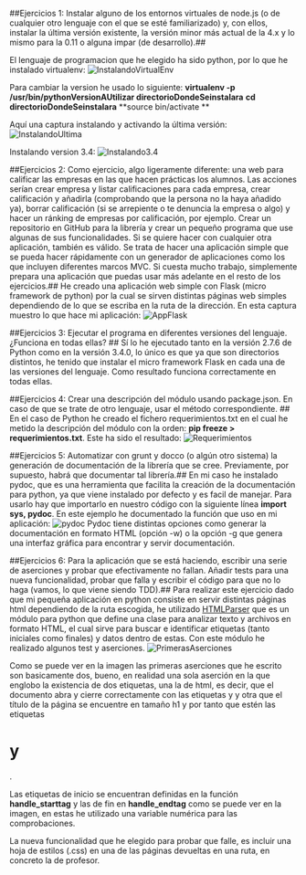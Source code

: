 ##Ejercicios 1: Instalar alguno de los entornos virtuales de node.js (o de cualquier otro lenguaje con el que se esté familiarizado) y, con ellos, instalar la última versión existente, la versión minor más actual de la 4.x y lo mismo para la 0.11 o alguna impar (de desarrollo).##

El lenguaje de programacion que he elegido ha sido python, por lo que he instalado virtualenv:
![InstalandoVirtualEnv](http://i1042.photobucket.com/albums/b422/Pedro_Gazquez_Navarrete/instalandoVirtualenv_zpsnibha78s.png)

Para cambiar la version he usado lo siguiente: 
	**virtualenv -p /usr/bin/pythonVersionAUtilizar directorioDondeSeinstalara**
	**cd directorioDondeSeinstalara**
	**source bin/activate **

Aquí una captura instalando y activando la última versión:
![InstalandoUltima](http://i1042.photobucket.com/albums/b422/Pedro_Gazquez_Navarrete/instalandoUltimaVersion_zpsayn130id.png)

Instalando version 3.4:
![Instalando3.4](http://i1042.photobucket.com/albums/b422/Pedro_Gazquez_Navarrete/instalandoVersion3.4_zpsokzqpcov.png)		

		
##Ejercicios 2: Como ejercicio, algo ligeramente diferente: una web para calificar las empresas en las que hacen prácticas los alumnos. Las acciones serían crear empresa y listar calificaciones para cada empresa, crear calificación y añadirla (comprobando que la persona no la haya añadido ya), borrar calificación (si se arrepiente o te denuncia la empresa o algo) y hacer un ránking de empresas por calificación, por ejemplo. Crear un repositorio en GitHub para la librería y crear un pequeño programa que use algunas de sus funcionalidades. Si se quiere hacer con cualquier otra aplicación, también es válido. Se trata de hacer una aplicación simple que se pueda hacer rápidamente con un generador de aplicaciones como los que incluyen diferentes marcos MVC. Si cuesta mucho trabajo, simplemente prepara una aplicación que puedas usar más adelante en el resto de los ejercicios.## 
He creado una aplicación web simple con Flask (micro framework de python) por la cual se sirven distintas páginas web simples
dependiendo de lo que se escriba en la ruta de la dirección. En esta captura muestro lo que hace mi aplicación:
![AppFlask](http://i1042.photobucket.com/albums/b422/Pedro_Gazquez_Navarrete/ejAplicacionFlask_zpsvbhu41i2.png)


##Ejercicios 3: Ejecutar el programa en diferentes versiones del lenguaje. ¿Funciona en todas ellas? ##
Sí lo he ejecutado tanto en la versión 2.7.6 de  Python como en la versión 3.4.0, lo único es que ya que son directorios distintos, he tenido que instalar el micro framework Flask en cada una de las versiones del lenguaje. Como resultado funciona correctamente en todas ellas.

##Ejercicios 4: Crear una descripción del módulo usando package.json. En caso de que se trate de otro lenguaje, usar el método correspondiente. ##
En el caso de Python he creado el fichero requerimientos.txt en el cual he metido la descripción del módulo con la orden: **pip freeze > requerimientos.txt**.
Este ha sido el resultado:
![Requerimientos](http://i1042.photobucket.com/albums/b422/Pedro_Gazquez_Navarrete/ej4_zpslum9antf.png)

##Ejercicios 5: Automatizar con grunt y docco (o algún otro sistema) la generación de documentación de la librería que se cree. Previamente, por supuesto, habrá que documentar tal librería.##
En mi caso he instalado pydoc, que es una herramienta que facilita la creación de la documentación para python, ya que viene instalado por defecto y es facil de manejar. Para usarlo hay que importarlo en nuestro código con la siguiente línea **import sys, pydoc**. En este ejemplo he documentado la función que uso en mi aplicación:
![pydoc](http://i1042.photobucket.com/albums/b422/Pedro_Gazquez_Navarrete/ej5_zpsvvsudtsv.png)
Pydoc tiene distintas opciones como generar la documentación en formato HTML (opción -w) o la opción -g que genera una interfaz gráfica para encontrar y servir documentación.

##Ejercicios 6: Para la aplicación que se está haciendo, escribir una serie de aserciones y probar que efectivamente no fallan. Añadir tests para una nueva funcionalidad, probar que falla y escribir el código para que no lo haga (vamos, lo que viene siendo TDD).##
Para realizar este ejercicio dado que mi pequeña aplicación en python consiste en servir distintas páginas html dependiendo de la ruta escogida, he utilizado [HTMLParser](https://docs.python.org/2/library/htmlparser.html) que es un módulo para python que define una clase para analizar texto y archivos en formato HTML, el cual sirve para buscar e identificar etiquetas (tanto iniciales como finales) y datos dentro de estas. Con este módulo he realizado algunos test y aserciones. 
![PrimerasAserciones](http://i1042.photobucket.com/albums/b422/Pedro_Gazquez_Navarrete/ej6-1_zpsukljdsxt.png)

Como se puede ver en la imagen las primeras aserciones que he escrito son basicamente dos, bueno, en realidad una sola aserción en la que englobo la existencia de dos etiquetas, una la de html, es decir, que el documento abra y cierre correctamente con las etiquetas **<html>** y **</html>** y otra que el título de la página se encuentre en tamaño h1 y por tanto que estén las etiquetas **<h1>** y **</h1>**. 

Las etiquetas de inicio se encuentran definidas en la función **handle_starttag** y las de fin en **handle_endtag** como se puede ver en la imagen, en estas he utilizado una variable numérica para las comprobaciones.

La nueva funcionalidad que he elegido para probar que falle, es incluir una hoja de estilos (.css) en una de las páginas devueltas en una ruta, en concreto la de profesor.
